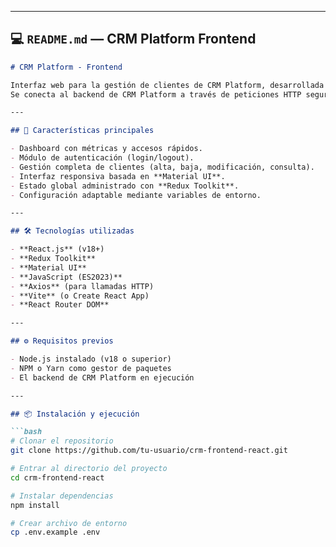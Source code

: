 
---

## 💻 `README.md` — **CRM Platform Frontend**

```markdown
# CRM Platform - Frontend

Interfaz web para la gestión de clientes de CRM Platform, desarrollada con **React.js**, **Redux Toolkit** y **Material UI**.  
Se conecta al backend de CRM Platform a través de peticiones HTTP seguras.

---

## 🚀 Características principales

- Dashboard con métricas y accesos rápidos.  
- Módulo de autenticación (login/logout).  
- Gestión completa de clientes (alta, baja, modificación, consulta).  
- Interfaz responsiva basada en **Material UI**.  
- Estado global administrado con **Redux Toolkit**.  
- Configuración adaptable mediante variables de entorno.  

---

## 🛠️ Tecnologías utilizadas

- **React.js** (v18+)
- **Redux Toolkit**
- **Material UI**
- **JavaScript (ES2023)**
- **Axios** (para llamadas HTTP)
- **Vite** (o Create React App)
- **React Router DOM**

---

## ⚙️ Requisitos previos

- Node.js instalado (v18 o superior)
- NPM o Yarn como gestor de paquetes
- El backend de CRM Platform en ejecución

---

## 📦 Instalación y ejecución

```bash
# Clonar el repositorio
git clone https://github.com/tu-usuario/crm-frontend-react.git

# Entrar al directorio del proyecto
cd crm-frontend-react

# Instalar dependencias
npm install

# Crear archivo de entorno
cp .env.example .env
